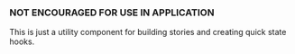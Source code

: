 ### NOT ENCOURAGED FOR USE IN APPLICATION

This is just a utility component for building stories and creating quick state hooks.
